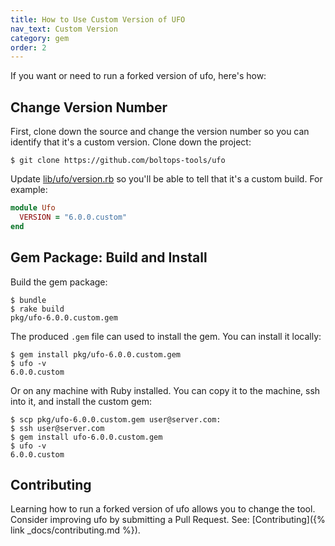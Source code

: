 ```yaml
---
title: How to Use Custom Version of UFO
nav_text: Custom Version
category: gem
order: 2
---
```


If you want or need to run a forked version of ufo, here's how:

## Change Version Number

First, clone down the source and change the version number so you can identify that it's a custom version.  Clone down the project:

    $ git clone https://github.com/boltops-tools/ufo

Update [lib/ufo/version.rb](https://github.com/boltops-tools/ufo/blob/master/lib/ufo/version.rb) so you'll be able to tell that it's a custom build.  For example:

```ruby
module Ufo
  VERSION = "6.0.0.custom"
end
```

## Gem Package: Build and Install

Build the gem package:

    $ bundle
    $ rake build
    pkg/ufo-6.0.0.custom.gem

The produced `.gem` file can used to install the gem. You can install it locally:

    $ gem install pkg/ufo-6.0.0.custom.gem
    $ ufo -v
    6.0.0.custom

Or on any machine with Ruby installed. You can copy it to the machine, ssh into it, and install the custom gem:

    $ scp pkg/ufo-6.0.0.custom.gem user@server.com:
    $ ssh user@server.com
    $ gem install ufo-6.0.0.custom.gem
    $ ufo -v
    6.0.0.custom

## Contributing

Learning how to run a forked version of ufo allows you to change the tool. Consider improving ufo by submitting a Pull Request. See: [Contributing]({% link _docs/contributing.md %}).
